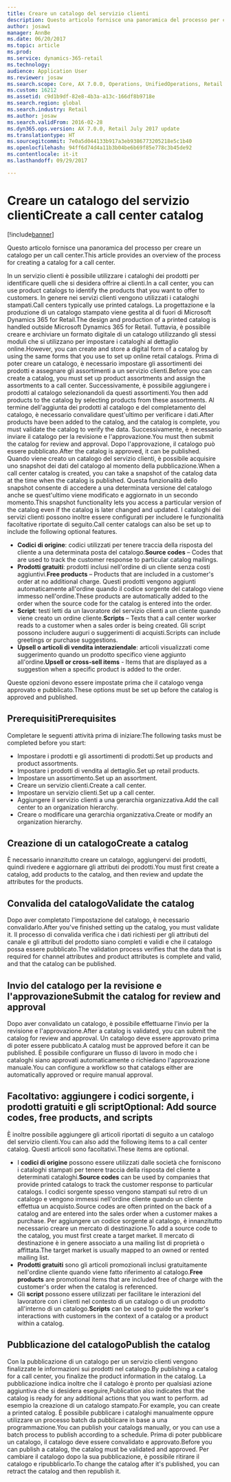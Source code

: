 ```yaml
---
title: Creare un catalogo del servizio clienti
description: Questo articolo fornisce una panoramica del processo per creare un catalogo per un call center.
author: josaw1
manager: AnnBe
ms.date: 06/20/2017
ms.topic: article
ms.prod: 
ms.service: dynamics-365-retail
ms.technology: 
audience: Application User
ms.reviewer: josaw
ms.search.scope: Core, AX 7.0.0, Operations, UnifiedOperations, Retail
ms.custom: 16212
ms.assetid: c9d1b9df-82e8-4b3a-a13c-166df8b9718e
ms.search.region: global
ms.search.industry: Retail
ms.author: josaw
ms.search.validFrom: 2016-02-28
ms.dyn365.ops.version: AX 7.0.0, Retail July 2017 update
ms.translationtype: HT
ms.sourcegitcommit: 7e0a5d044133b917a3eb9386773205218e5c1b40
ms.openlocfilehash: 94ff6d74d4a11b3b04be6b69f85e778c3b45de92
ms.contentlocale: it-it
ms.lasthandoff: 09/29/2017

---
```


# <a name="create-a-call-center-catalog"></a><span data-ttu-id="07a0b-103">Creare un catalogo del servizio clienti</span><span class="sxs-lookup"><span data-stu-id="07a0b-103">Create a call center catalog</span></span>

[!include[banner](includes/banner.md)]


<span data-ttu-id="07a0b-104">Questo articolo fornisce una panoramica del processo per creare un catalogo per un call center.</span><span class="sxs-lookup"><span data-stu-id="07a0b-104">This article provides an overview of the process for creating a catalog for a call center.</span></span> 

<span data-ttu-id="07a0b-105">In un servizio clienti è possibile utilizzare i cataloghi dei prodotti per identificare quelli che si desidera offrire ai clienti.</span><span class="sxs-lookup"><span data-stu-id="07a0b-105">In a call center, you can use product catalogs to identify the products that you want to offer to customers.</span></span> <span data-ttu-id="07a0b-106">In genere nei servizi clienti vengono utilizzati i cataloghi stampati.</span><span class="sxs-lookup"><span data-stu-id="07a0b-106">Call centers typically use printed catalogs.</span></span> <span data-ttu-id="07a0b-107">La progettazione e la produzione di un catalogo stampato viene gestita al di fuori di Microsoft Dynamics 365 for Retail.</span><span class="sxs-lookup"><span data-stu-id="07a0b-107">The design and production of a printed catalog is handled outside Microsoft Dynamics 365 for Retail.</span></span> <span data-ttu-id="07a0b-108">Tuttavia, è possibile creare e archiviare un formato digitale di un catalogo utilizzando gli stessi moduli che si utilizzano per impostare i cataloghi al dettaglio online.</span><span class="sxs-lookup"><span data-stu-id="07a0b-108">However, you can create and store a digital form of a catalog by using the same forms that you use to set up online retail catalogs.</span></span> <span data-ttu-id="07a0b-109">Prima di poter creare un catalogo, è necessario impostare gli assortimenti dei prodotti e assegnare gli assortimenti a un servizio clienti.</span><span class="sxs-lookup"><span data-stu-id="07a0b-109">Before you can create a catalog, you must set up product assortments and assign the assortments to a call center.</span></span> <span data-ttu-id="07a0b-110">Successivamente, è possibile aggiungere i prodotti al catalogo selezionandoli da questi assortimenti.</span><span class="sxs-lookup"><span data-stu-id="07a0b-110">You then add products to the catalog by selecting products from these assortments.</span></span> <span data-ttu-id="07a0b-111">Al termine dell'aggiunta dei prodotti al catalogo e del completamento del catalogo, è necessario convalidare quest'ultimo per verificare i dati.</span><span class="sxs-lookup"><span data-stu-id="07a0b-111">After products have been added to the catalog, and the catalog is complete, you must validate the catalog to verify the data.</span></span> <span data-ttu-id="07a0b-112">Successivamente, è necessario inviare il catalogo per la revisione e l'approvazione.</span><span class="sxs-lookup"><span data-stu-id="07a0b-112">You must then submit the catalog for review and approval.</span></span> <span data-ttu-id="07a0b-113">Dopo l'approvazione, il catalogo può essere pubblicato.</span><span class="sxs-lookup"><span data-stu-id="07a0b-113">After the catalog is approved, it can be published.</span></span> <span data-ttu-id="07a0b-114">Quando viene creato un catalogo del servizio clienti, è possibile acquisire uno snapshot dei dati del catalogo al momento della pubblicazione.</span><span class="sxs-lookup"><span data-stu-id="07a0b-114">When a call center catalog is created, you can take a snapshot of the catalog data at the time when the catalog is published.</span></span> <span data-ttu-id="07a0b-115">Questa funzionalità dello snapshot consente di accedere a una determinata versione del catalogo anche se quest'ultimo viene modificato e aggiornato in un secondo momento.</span><span class="sxs-lookup"><span data-stu-id="07a0b-115">This snapshot functionality lets you access a particular version of the catalog even if the catalog is later changed and updated.</span></span> <span data-ttu-id="07a0b-116">I cataloghi dei servizi clienti possono inoltre essere configurati per includere le funzionalità facoltative riportate di seguito.</span><span class="sxs-lookup"><span data-stu-id="07a0b-116">Call center catalogs can also be set up to include the following optional features.</span></span>

-   <span data-ttu-id="07a0b-117">**Codici di origine**: codici utilizzati per tenere traccia della risposta del cliente a una determinata posta del catalogo.</span><span class="sxs-lookup"><span data-stu-id="07a0b-117">**Source codes** – Codes that are used to track the customer response to particular catalog mailings.</span></span>
-   <span data-ttu-id="07a0b-118">**Prodotti gratuiti**: prodotti inclusi nell'ordine di un cliente senza costi aggiuntivi.</span><span class="sxs-lookup"><span data-stu-id="07a0b-118">**Free products** – Products that are included in a customer's order at no additional charge.</span></span> <span data-ttu-id="07a0b-119">Questi prodotti vengono aggiunti automaticamente all'ordine quando il codice sorgente del catalogo viene immesso nell'ordine.</span><span class="sxs-lookup"><span data-stu-id="07a0b-119">These products are automatically added to the order when the source code for the catalog is entered into the order.</span></span>
-   <span data-ttu-id="07a0b-120">**Script**: testi letti da un lavoratore del servizio clienti a un cliente quando viene creato un ordine cliente.</span><span class="sxs-lookup"><span data-stu-id="07a0b-120">**Scripts** – Texts that a call center worker reads to a customer when a sales order is being created.</span></span> <span data-ttu-id="07a0b-121">Gli script possono includere auguri o suggerimenti di acquisti.</span><span class="sxs-lookup"><span data-stu-id="07a0b-121">Scripts can include greetings or purchase suggestions.</span></span>
-   <span data-ttu-id="07a0b-122">**Upsell o articoli di vendita interaziendale**: articoli visualizzati come suggerimento quando un prodotto specifico viene aggiunto all'ordine.</span><span class="sxs-lookup"><span data-stu-id="07a0b-122">**Upsell or cross-sell items** - Items that are displayed as a suggestion when a specific product is added to the order.</span></span>

<span data-ttu-id="07a0b-123">Queste opzioni devono essere impostate prima che il catalogo venga approvato e pubblicato.</span><span class="sxs-lookup"><span data-stu-id="07a0b-123">These options must be set up before the catalog is approved and published.</span></span>

## <a name="prerequisites"></a><span data-ttu-id="07a0b-124">Prerequisiti</span><span class="sxs-lookup"><span data-stu-id="07a0b-124">Prerequisites</span></span>
<span data-ttu-id="07a0b-125">Completare le seguenti attività prima di iniziare:</span><span class="sxs-lookup"><span data-stu-id="07a0b-125">The following tasks must be completed before you start:</span></span>

-   <span data-ttu-id="07a0b-126">Impostare i prodotti e gli assortimenti di prodotti.</span><span class="sxs-lookup"><span data-stu-id="07a0b-126">Set up products and product assortments.</span></span>
-   <span data-ttu-id="07a0b-127">Impostare i prodotti di vendita al dettaglio.</span><span class="sxs-lookup"><span data-stu-id="07a0b-127">Set up retail products.</span></span>
-   <span data-ttu-id="07a0b-128">Impostare un assortimento.</span><span class="sxs-lookup"><span data-stu-id="07a0b-128">Set up an assortment.</span></span>
-   <span data-ttu-id="07a0b-129">Creare un servizio clienti.</span><span class="sxs-lookup"><span data-stu-id="07a0b-129">Create a call center.</span></span>
-   <span data-ttu-id="07a0b-130">Impostare un servizio clienti.</span><span class="sxs-lookup"><span data-stu-id="07a0b-130">Set up a call center.</span></span>
-   <span data-ttu-id="07a0b-131">Aggiungere il servizio clienti a una gerarchia organizzativa.</span><span class="sxs-lookup"><span data-stu-id="07a0b-131">Add the call center to an organization hierarchy.</span></span>
-   <span data-ttu-id="07a0b-132">Creare o modificare una gerarchia organizzativa.</span><span class="sxs-lookup"><span data-stu-id="07a0b-132">Create or modify an organization hierarchy.</span></span>

## <a name="create-a-catalog"></a><span data-ttu-id="07a0b-133">Creazione di un catalogo</span><span class="sxs-lookup"><span data-stu-id="07a0b-133">Create a catalog</span></span>
<span data-ttu-id="07a0b-134">È necessario innanzitutto creare un catalogo, aggiungervi dei prodotti, quindi rivedere e aggiornare gli attributi dei prodotti.</span><span class="sxs-lookup"><span data-stu-id="07a0b-134">You must first create a catalog, add products to the catalog, and then review and update the attributes for the products.</span></span>

## <a name="validate-the-catalog"></a><span data-ttu-id="07a0b-135">Convalida del catalogo</span><span class="sxs-lookup"><span data-stu-id="07a0b-135">Validate the catalog</span></span>
<span data-ttu-id="07a0b-136">Dopo aver completato l'impostazione del catalogo, è necessario convalidarlo.</span><span class="sxs-lookup"><span data-stu-id="07a0b-136">After you've finished setting up the catalog, you must validate it.</span></span> <span data-ttu-id="07a0b-137">Il processo di convalida verifica che i dati richiesti per gli attributi del canale e gli attributi del prodotto siano completi e validi e che il catalogo possa essere pubblicato.</span><span class="sxs-lookup"><span data-stu-id="07a0b-137">The validation process verifies that the data that is required for channel attributes and product attributes is complete and valid, and that the catalog can be published.</span></span>

## <a name="submit-the-catalog-for-review-and-approval"></a><span data-ttu-id="07a0b-138">Invio del catalogo per la revisione e l'approvazione</span><span class="sxs-lookup"><span data-stu-id="07a0b-138">Submit the catalog for review and approval</span></span>
<span data-ttu-id="07a0b-139">Dopo aver convalidato un catalogo, è possibile effettuarne l'invio per la revisione e l'approvazione.</span><span class="sxs-lookup"><span data-stu-id="07a0b-139">After a catalog is validated, you can submit the catalog for review and approval.</span></span> <span data-ttu-id="07a0b-140">Un catalogo deve essere approvato prima di poter essere pubblicato.</span><span class="sxs-lookup"><span data-stu-id="07a0b-140">A catalog must be approved before it can be published.</span></span> <span data-ttu-id="07a0b-141">È possibile configurare un flusso di lavoro in modo che i cataloghi siano approvati automaticamente o richiedano l'approvazione manuale.</span><span class="sxs-lookup"><span data-stu-id="07a0b-141">You can configure a workflow so that catalogs either are automatically approved or require manual approval.</span></span>

## <a name="optional-add-source-codes-free-products-and-scripts"></a><span data-ttu-id="07a0b-142">Facoltativo: aggiungere i codici sorgente, i prodotti gratuiti e gli script</span><span class="sxs-lookup"><span data-stu-id="07a0b-142">Optional: Add source codes, free products, and scripts</span></span>
<span data-ttu-id="07a0b-143">È inoltre possibile aggiungere gli articoli riportati di seguito a un catalogo del servizio clienti.</span><span class="sxs-lookup"><span data-stu-id="07a0b-143">You can also add the following items to a call center catalog.</span></span> <span data-ttu-id="07a0b-144">Questi articoli sono facoltativi.</span><span class="sxs-lookup"><span data-stu-id="07a0b-144">These items are optional.</span></span>

-   <span data-ttu-id="07a0b-145">I **codici di origine** possono essere utilizzati dalle società che forniscono i cataloghi stampati per tenere traccia della risposta del cliente a determinati cataloghi.</span><span class="sxs-lookup"><span data-stu-id="07a0b-145">**Source codes** can be used by companies that provide printed catalogs to track the customer response to particular catalogs.</span></span> <span data-ttu-id="07a0b-146">I codici sorgente spesso vengono stampati sul retro di un catalogo e vengono immessi nell'ordine cliente quando un cliente effettua un acquisto.</span><span class="sxs-lookup"><span data-stu-id="07a0b-146">Source codes are often printed on the back of a catalog and are entered into the sales order when a customer makes a purchase.</span></span> <span data-ttu-id="07a0b-147">Per aggiungere un codice sorgente al catalogo, è innanzitutto necessario creare un mercato di destinazione.</span><span class="sxs-lookup"><span data-stu-id="07a0b-147">To add a source code to the catalog, you must first create a target market.</span></span> <span data-ttu-id="07a0b-148">Il mercato di destinazione è in genere associato a una mailing list di proprietà o affittata.</span><span class="sxs-lookup"><span data-stu-id="07a0b-148">The target market is usually mapped to an owned or rented mailing list.</span></span>
-   <span data-ttu-id="07a0b-149">**Prodotti gratuiti** sono gli articoli promozionali inclusi gratuitamente nell'ordine cliente quando viene fatto riferimento al catalogo.</span><span class="sxs-lookup"><span data-stu-id="07a0b-149">**Free products** are promotional items that are included free of charge with the customer's order when the catalog is referenced.</span></span>
-   <span data-ttu-id="07a0b-150">Gli **script** possono essere utilizzati per facilitare le interazioni del lavoratore con i clienti nel contesto di un catalogo o di un prodotto all'interno di un catalogo.</span><span class="sxs-lookup"><span data-stu-id="07a0b-150">**Scripts** can be used to guide the worker's interactions with customers in the context of a catalog or a product within a catalog.</span></span>

## <a name="publish-the-catalog"></a><span data-ttu-id="07a0b-151">Pubblicazione del catalogo</span><span class="sxs-lookup"><span data-stu-id="07a0b-151">Publish the catalog</span></span>
<span data-ttu-id="07a0b-152">Con la pubblicazione di un catalogo per un servizio clienti vengono finalizzate le informazioni sui prodotti nel catalogo.</span><span class="sxs-lookup"><span data-stu-id="07a0b-152">By publishing a catalog for a call center, you finalize the product information in the catalog.</span></span> <span data-ttu-id="07a0b-153">La pubblicazione indica inoltre che il catalogo è pronto per qualsiasi azione aggiuntiva che si desidera eseguire,</span><span class="sxs-lookup"><span data-stu-id="07a0b-153">Publication also indicates that the catalog is ready for any additional actions that you want to perform.</span></span> <span data-ttu-id="07a0b-154">ad esempio la creazione di un catalogo stampato.</span><span class="sxs-lookup"><span data-stu-id="07a0b-154">For example, you can create a printed catalog.</span></span> <span data-ttu-id="07a0b-155">È possibile pubblicare i cataloghi manualmente oppure utilizzare un processo batch da pubblicare in base a una programmazione.</span><span class="sxs-lookup"><span data-stu-id="07a0b-155">You can publish your catalogs manually, or you can use a batch process to publish according to a schedule.</span></span> <span data-ttu-id="07a0b-156">Prima di poter pubblicare un catalogo, il catalogo deve essere convalidato e approvato.</span><span class="sxs-lookup"><span data-stu-id="07a0b-156">Before you can publish a catalog, the catalog must be validated and approved.</span></span> <span data-ttu-id="07a0b-157">Per cambiare il catalogo dopo la sua pubblicazione, è possibile ritirare il catalogo e ripubblicarlo.</span><span class="sxs-lookup"><span data-stu-id="07a0b-157">To change the catalog after it's published, you can retract the catalog and then republish it.</span></span>




